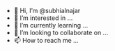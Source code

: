 - 👋 Hi, I’m @subhialnajar
- 👀 I’m interested in ...
- 🌱 I’m currently learning ...
- 💞️ I’m looking to collaborate on ...
- 📫 How to reach me ...

<!---
subhialnajar/subhialnajar is a ✨ special ✨ repository because its `README.md` (this file) appears on your GitHub profile.
You can click the Preview link to take a look at your changes.
--->
